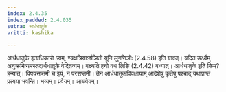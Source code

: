 ```yaml
---
index: 2.4.35
index_padded: 2.4.035
sutra: आर्धधातुके
vritti: kashika

---
```

आर्धधातुके इत्यधिकारो ऽयम्, ण्यक्षत्रियाऽर्षञितो यूनि लुगणिञोः (2.4.58) इति यावत्। यदित ऊर्ध्वम् अनुक्रमिष्यमस्तदार्धधातुके वेदितव्यम्। वक्ष्यति हनो वध लिङि (2.4.42) वध्यात्। आर्धधातुके इति किम्? हन्यात्। विषयसप्तमी च इयं, न परसप्तमी। तेन आर्धधातुकविवक्षायाम् आदेशेषु कृतेषु पश्चाद् यथाप्राप्तं प्रत्यया भवन्ति। भव्यम्। प्रवेयम्। आख्येयम्।